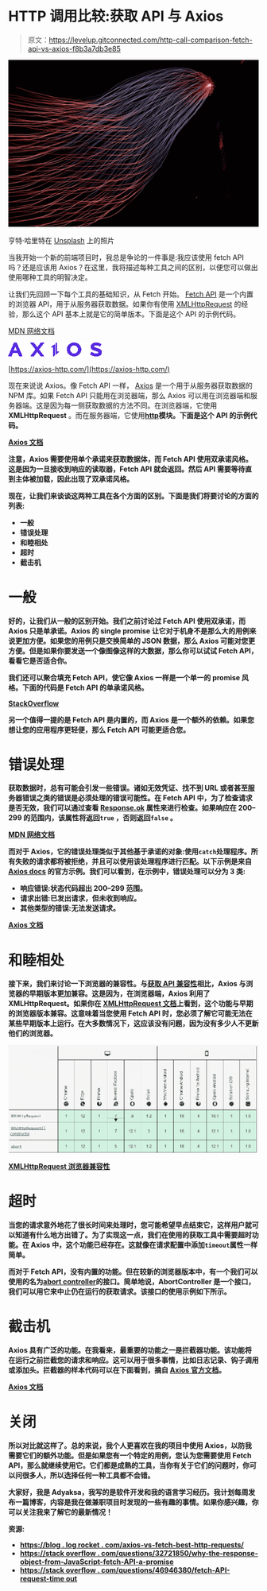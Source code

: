 # HTTP 调用比较:获取 API 与 Axios

> 原文：<https://levelup.gitconnected.com/http-call-comparison-fetch-api-vs-axios-f8b3a7db3e85>

![](img/2b69c84a5ed9fb139fd87bc6d109071c.png)

亨特·哈里特在 [Unsplash](https://unsplash.com?utm_source=medium&utm_medium=referral) 上的照片

当我开始一个新的前端项目时，我总是争论的一件事是:我应该使用 fetch API 吗？还是应该用 Axios？在这里，我将描述每种工具之间的区别，以便您可以做出使用哪种工具的明智决定。

让我们先回顾一下每个工具的基础知识，从 Fetch 开始。 [Fetch API](https://developer.mozilla.org/en-US/docs/Web/API/Fetch_API) 是一个内置的浏览器 API，用于从服务器获取数据。如果你有使用 [XMLHttpRequest](https://developer.mozilla.org/en-US/docs/Web/API/XMLHttpRequest) 的经验，那么这个 API 基本上就是它的简单版本。下面是这个 API 的示例代码。

[MDN 网络文档](https://developer.mozilla.org/en-US/docs/Web/API/Fetch_API/Using_Fetch)

![](img/305532661f544596ae4887ac4d13bb3c.png)

[https://axios-http.com/](https://axios-http.com/)

现在来说说 Axios。像 Fetch API 一样， [Axios](https://axios-http.com/docs/intro) 是一个用于从服务器获取数据的 NPM 库。如果 Fetch API 只能用在浏览器端，那么 Axios 可以用在浏览器端和服务器端。这是因为每一侧获取数据的方法不同。在浏览器端，它使用 **XMLHttpRequest** 。而在服务器端，它使用[**http**](https://nodejs.org/api/http.html)**模块。下面是这个 API 的示例代码。**

**[Axios 文档](https://axios-http.com/docs/example)**

**注意，Axios 需要使用单个承诺来获取数据体，而 Fetch API 使用双承诺风格。这是因为一旦接收到响应的读取器，Fetch API 就会返回。然后 API 需要等待直到主体被加载，因此出现了双承诺风格。**

**现在，让我们来谈谈这两种工具在各个方面的区别。下面是我们将要讨论的方面的列表:**

*   **一般**
*   **错误处理**
*   **和睦相处**
*   **超时**
*   **截击机**

# **一般**

**好的，让我们从一般的区别开始。我们之前讨论过 Fetch API 使用双承诺，而 Axios 只是单承诺。Axios 的 single promise 让它对于机身不是那么大的用例来说更加方便。如果您的用例只是交换简单的 JSON 数据，那么 Axios 可能对您更方便。但是如果你要发送一个像图像这样的大数据，那么你可以试试 Fetch API，看看它是否适合你。**

**我们还可以聚合填充 Fetch API，使它像 Axios 一样是一个单一的 promise 风格。下面的代码是 Fetch API 的单承诺风格。**

**[StackOverflow](https://stackoverflow.com/a/32731381/17814122)**

**另一个值得一提的是 Fetch API 是内置的，而 Axios 是一个额外的依赖。如果您想让您的应用程序更轻便，那么 Fetch API 可能更适合您。**

# **错误处理**

**获取数据时，总有可能会引发一些错误。诸如无效凭证、找不到 URL 或者甚至服务器错误之类的错误是必须处理的错误可能性。在 Fetch API 中，为了检查请求是否无效，我们可以通过查看 [Response.ok](https://developer.mozilla.org/en-US/docs/Web/API/Response/ok) 属性来进行检查。如果响应在 200–299 的范围内，该属性将返回`true` ，否则返回`false` 。**

**[MDN 网络文档](https://developer.mozilla.org/en-US/docs/Web/API/Response/ok)**

**而对于 Axios，它的错误处理类似于其他基于承诺的对象:使用`catch`处理程序。所有失败的请求都将被拒绝，并且可以使用该处理程序进行匹配。以下示例是来自 [Axios docs](https://axios-http.com/docs/handling_errors) 的官方示例。我们可以看到，在示例中，错误处理可以分为 3 类:**

*   **响应错误:状态代码超出 200–299 范围。**
*   **请求出错:已发出请求，但未收到响应。**
*   **其他类型的错误:无法发送请求。**

**[Axios 文档](https://axios-http.com/docs/handling_errors)**

# **和睦相处**

**接下来，我们来讨论一下浏览器的兼容性。与[获取 API 兼容性](https://developer.mozilla.org/en-US/docs/Web/API/Fetch_API#browser_compatibility)相比，Axios 与浏览器的早期版本更加兼容。这是因为，在浏览器端，Axios 利用了 XMLHttpRequest。如果你在 [XMLHttpRequest 文档](https://developer.mozilla.org/en-US/docs/Web/API/XMLHttpRequest)上看到，这个功能与早期的浏览器版本兼容。这意味着当您使用 Fetch API 时，您必须了解它可能无法在某些早期版本上运行。在大多数情况下，这应该没有问题，因为没有多少人不更新他们的浏览器。**

**![](img/b6a4ed781d90fc80359bd171f28f5df1.png)**

**[XMLHttpRequest 浏览器兼容性](https://developer.mozilla.org/en-US/docs/Web/API/XMLHttpRequest)**

# **超时**

**当您的请求意外地花了很长时间来处理时，您可能希望早点结束它，这样用户就可以知道有什么地方出错了。为了实现这一点，我们在使用的获取工具中需要超时功能。在 Axios 中，这个功能已经存在。这就像在请求配置中添加`timeout`属性一样简单。**

**而对于 Fetch API，没有内置的功能。但在较新的浏览器版本中，有一个我们可以使用的名为[abort controller](https://developer.mozilla.org/en-US/docs/Web/API/AbortController)的接口。简单地说，AbortController 是一个接口，我们可以用它来中止仍在运行的获取请求。该接口的使用示例如下所示。**

# **截击机**

**Axios 具有广泛的功能。在我看来，最重要的功能之一是拦截器功能。该功能将在运行之前拦截您的请求和响应。这可以用于很多事情，比如日志记录、钩子调用或添加头。拦截器的样本代码可以在下面看到，摘自 [Axios 官方文档](https://axios-http.com/docs/interceptors)。**

**[Axios 文档](https://axios-http.com/docs/interceptors)**

# **关闭**

**所以对比就这样了。总的来说，我个人更喜欢在我的项目中使用 Axios，以防我需要它们的额外功能。但是如果您有一个特定的用例，您认为您需要使用 Fetch API，那么就继续使用它。它们都是成熟的工具，当你有关于它们的问题时，你可以问很多人，所以选择任何一种工具都不会错。**

**大家好，我是 Adyaksa，我写的是软件开发和我的语言学习经历。我计划每周发布一篇博客，内容是我在做兼职项目时发现的一些有趣的事情。如果你感兴趣，你可以关注我来了解它的最新情况！**

****资源:****

*   **[https://blog . log rocket . com/axios-vs-fetch-best-http-requests/](https://blog.logrocket.com/axios-vs-fetch-best-http-requests/)**
*   **[https://stack overflow . com/questions/32721850/why-the-response-object-from-JavaScript-fetch-API-a-promise](https://stackoverflow.com/questions/32721850/why-is-the-response-object-from-javascript-fetch-api-a-promise)**
*   **[https://stack overflow . com/questions/46946380/fetch-API-request-time out](https://stackoverflow.com/questions/46946380/fetch-api-request-timeout)**